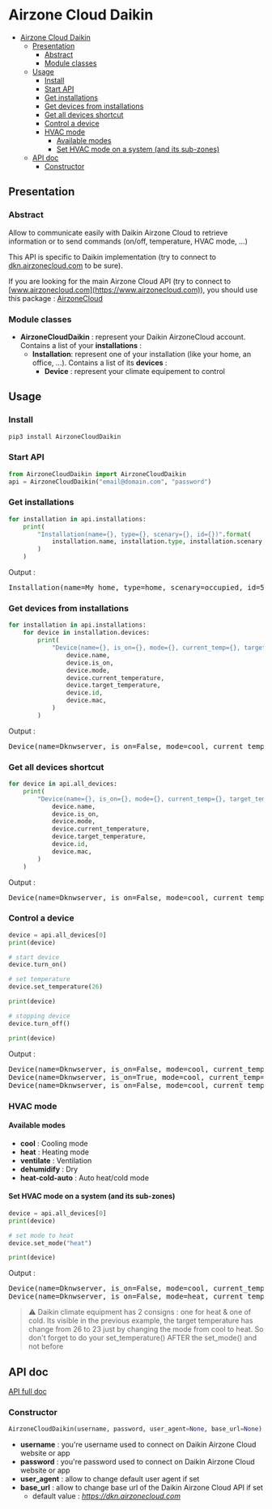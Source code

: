 # Airzone Cloud Daikin

- [Airzone Cloud Daikin](#airzone-cloud-daikin)
  - [Presentation](#presentation)
    - [Abstract](#abstract)
    - [Module classes](#module-classes)
  - [Usage](#usage)
    - [Install](#install)
    - [Start API](#start-api)
    - [Get installations](#get-installations)
    - [Get devices from installations](#get-devices-from-installations)
    - [Get all devices shortcut](#get-all-devices-shortcut)
    - [Control a device](#control-a-device)
    - [HVAC mode](#hvac-mode)
      - [Available modes](#available-modes)
      - [Set HVAC mode on a system (and its sub-zones)](#set-hvac-mode-on-a-system-and-its-sub-zones)
  - [API doc](#api-doc)
    - [Constructor](#constructor)

## Presentation

### Abstract

Allow to communicate easily with Daikin Airzone Cloud to retrieve information or to send commands (on/off, temperature, HVAC mode, ...)

This API is specific to Daikin implementation (try to connect to [dkn.airzonecloud.com](https://dkn.airzonecloud.com) to be sure).

If you are looking for the main Airzone Cloud API (try to connect to [www.airzonecloud.com](https://www.airzonecloud.com)), you should use this package : [AirzoneCloud](https://github.com/max13fr/AirzoneCloud)

### Module classes

- **AirzoneCloudDaikin** : represent your Daikin AirzoneCloud account. Contains a list of your **installations** :
  - **Installation**: represent one of your installation (like your home, an office, ...). Contains a list of its **devices** :
    - **Device** : represent your climate equipement to control

## Usage

### Install

```bash
pip3 install AirzoneCloudDaikin
```

### Start API

```python
from AirzoneCloudDaikin import AirzoneCloudDaikin
api = AirzoneCloudDaikin("email@domain.com", "password")
```

### Get installations

```python
for installation in api.installations:
    print(
        "Installation(name={}, type={}, scenary={}, id={})".format(
            installation.name, installation.type, installation.scenary, installation.id
        )
    )
```

Output :

<pre>
Installation(name=My home, type=home, scenary=occupied, id=5d592c14646b6d798ccc2aaa)
</pre>

### Get devices from installations

```python
for installation in api.installations:
    for device in installation.devices:
        print(
            "Device(name={}, is_on={}, mode={}, current_temp={}, target_temp={}, id={}, mac={})".format(
                device.name,
                device.is_on,
                device.mode,
                device.current_temperature,
                device.target_temperature,
                device.id,
                device.mac,
            )
        )
```

Output :

<pre>
Device(name=Dknwserver, is_on=False, mode=cool, current_temp=25.0, target_temp=26.0, id=5ab1875a651241708814575681, mac=AA:BB:CC:DD:EE:FF)
</pre>

### Get all devices shortcut

```python
for device in api.all_devices:
    print(
        "Device(name={}, is_on={}, mode={}, current_temp={}, target_temp={}, id={}, mac={})".format(
            device.name,
            device.is_on,
            device.mode,
            device.current_temperature,
            device.target_temperature,
            device.id,
            device.mac,
        )
    )
```

Output :

<pre>
Device(name=Dknwserver, is_on=False, mode=cool, current_temp=25.0, target_temp=26.0, id=5ab1875a651241708814575681, mac=AA:BB:CC:DD:EE:FF)
</pre>

### Control a device

```python
device = api.all_devices[0]
print(device)

# start device
device.turn_on()

# set temperature
device.set_temperature(26)

print(device)

# stopping device
device.turn_off()

print(device)
```

Output :

<pre>
Device(name=Dknwserver, is_on=False, mode=cool, current_temp=25.0, target_temp=30.0)
Device(name=Dknwserver, is_on=True, mode=cool, current_temp=25.0, target_temp=26.0)
Device(name=Dknwserver, is_on=False, mode=cool, current_temp=25.0, target_temp=26.0)
</pre>

### HVAC mode

#### Available modes

- **cool** : Cooling mode
- **heat** : Heating mode
- **ventilate** : Ventilation
- **dehumidify** : Dry
- **heat-cold-auto** : Auto heat/cold mode

#### Set HVAC mode on a system (and its sub-zones)

```python
device = api.all_devices[0]
print(device)

# set mode to heat
device.set_mode("heat")

print(device)
```

Output :

<pre>
Device(name=Dknwserver, is_on=False, mode=cool, current_temp=25.0, target_temp=26.0)
Device(name=Dknwserver, is_on=False, mode=heat, current_temp=25.0, target_temp=23.0)
</pre>

> :warning: Daikin climate equipment has 2 consigns : one for heat & one of cold.
> Its visible in the previous example, the target temperature has change from 26 to 23 just by changing the mode from cool to heat.
> So don't forget to do your set_temperature() AFTER the set_mode() and not before

## API doc

[API full doc](API.md)

### Constructor

```python
AirzoneCloudDaikin(username, password, user_agent=None, base_url=None)
```

- **username** : you're username used to connect on Daikin Airzone Cloud website or app
- **password** : you're password used to connect on Daikin Airzone Cloud website or app
- **user_agent** : allow to change default user agent if set
- **base_url** : allow to change base url of the Daikin Airzone Cloud API if set
  - default value : _https://dkn.airzonecloud.com_

